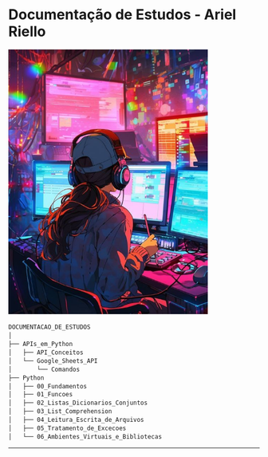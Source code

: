 
# Documentação de Estudos - Ariel Riello

<img src="anime_study.jpg" width="400">

~~~txt
DOCUMENTACAO_DE_ESTUDOS
│
├── APIs_em_Python
│   ├── API_Conceitos
│   └── Google_Sheets_API
│       └── Comandos
├── Python
│   ├── 00_Fundamentos
│   ├── 01_Funcoes
│   ├── 02_Listas_Dicionarios_Conjuntos
│   ├── 03_List_Comprehension
│   ├── 04_Leitura_Escrita_de_Arquivos
│   ├── 05_Tratamento_de_Excecoes
│   └── 06_Ambientes_Virtuais_e_Bibliotecas
~~~

---